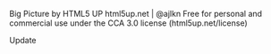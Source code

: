 Big Picture by HTML5 UP
html5up.net | @ajlkn
Free for personal and commercial use under the CCA 3.0 license (html5up.net/license)

Update
